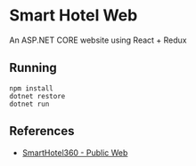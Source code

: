 # Smart Hotel Web

An ASP.NET CORE website using React  + Redux

## Running
```
npm install
dotnet restore
dotnet run
```

## References
* [SmartHotel360 - Public Web](https://github.com/Microsoft/SmartHotel360-public-web)